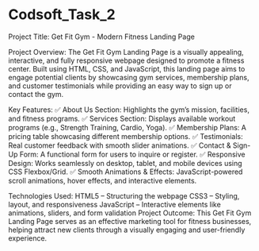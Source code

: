 # Codsoft_Task_2
Project Title: Get Fit Gym - Modern Fitness Landing Page

Project Overview:
The Get Fit Gym Landing Page is a visually appealing, interactive, and fully responsive webpage designed to promote a fitness center. Built using HTML, CSS, and JavaScript, this landing page aims to engage potential clients by showcasing gym services, membership plans, and customer testimonials while providing an easy way to sign up or contact the gym.

Key Features:
✅ About Us Section: Highlights the gym’s mission, facilities, and fitness programs.
✅ Services Section: Displays available workout programs (e.g., Strength Training, Cardio, Yoga).
✅ Membership Plans: A pricing table showcasing different membership options.
✅ Testimonials: Real customer feedback with smooth slider animations.
✅ Contact & Sign-Up Form: A functional form for users to inquire or register.
✅ Responsive Design: Works seamlessly on desktop, tablet, and mobile devices using CSS Flexbox/Grid.
✅ Smooth Animations & Effects: JavaScript-powered scroll animations, hover effects, and interactive elements.

Technologies Used:
HTML5 – Structuring the webpage
CSS3 – Styling, layout, and responsiveness
JavaScript – Interactive elements like animations, sliders, and form validation
Project Outcome:
This Get Fit Gym Landing Page serves as an effective marketing tool for fitness businesses, helping attract new clients through a visually engaging and user-friendly experience.
